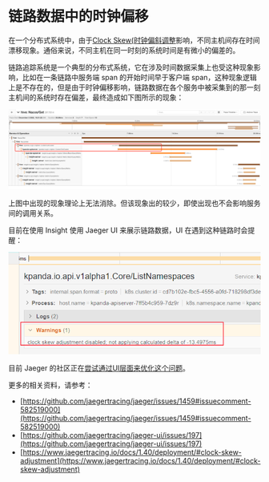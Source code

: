 # 链路数据中的时钟偏移

在一个分布式系统中，由于[Clock Skew(时钟偏斜调整](https://zh.wikipedia.org/wiki/%E6%97%B6%E9%92%9F%E5%81%8F%E7%A7%BB)影响，不同主机间存在时间漂移现象。通俗来说，不同主机在同一时刻的系统时间是有微小的偏差的。

链路追踪系统是一个典型的分布式系统，它在涉及时间数据采集上也受这种现象影响，比如在一条链路中服务端 span 的开始时间早于客户端 span，这种现象逻辑上是不存在的，但是由于时钟偏移影响，链路数据在各个服务中被采集到的那一刻主机间的系统时存在偏差，最终造成如下图所示的现象：

![时钟偏移](../images/traceclockskew01.png)

上图中出现的现象理论上无法消除。但该现象出的较少，即使出现也不会影响服务间的调用关系。

目前在使用 Insight 使用 Jaeger UI 来展示链路数据，UI 在遇到这种链路时会提醒：

![时钟偏移](../images/traceclockskew02.png)

目前 Jaeger 的社区正在[尝试通过UI层面来优化这个问题](https://github.com/jaegertracing/jaeger-ui/issues/197)。

更多的相关资料，请参考：

- [https://github.com/jaegertracing/jaeger/issues/1459#issuecomment-582519000](https://github.com/jaegertracing/jaeger/issues/1459#issuecomment-582519000)
- [https://github.com/jaegertracing/jaeger-ui/issues/197](https://github.com/jaegertracing/jaeger-ui/issues/197)
- [https://www.jaegertracing.io/docs/1.40/deployment/#clock-skew-adjustment](https://www.jaegertracing.io/docs/1.40/deployment/#clock-skew-adjustment)